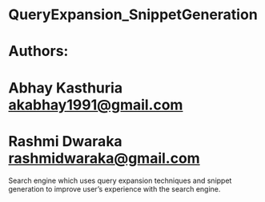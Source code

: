 # QueryExpansion_SnippetGeneration
# Authors:
# Abhay Kasthuria	akabhay1991@gmail.com
# Rashmi Dwaraka	rashmidwaraka@gmail.com

Search engine which uses query expansion techniques and snippet generation to improve user’s experience with the search engine.
